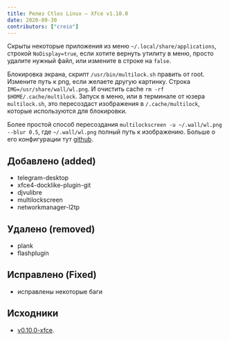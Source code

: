 ```yaml
---
title: Релиз Ctlos Linux — Xfce v1.10.0
date: 2020-09-30
contributors: ["creio"]
---
```


Скрыты некоторые приложения из меню `~/.local/share/applications`, строкой `NoDisplay=true`, если хотите вернуть утилиту в меню, просто удалите нужный файл, или измените в строке на `false`.

Блокировка экрана, скрипт `/usr/bin/multilock.sh` править от root. Измените путь к png, если желаете другую картинку. Строка `IMG=/usr/share/wall/wl.png`. И очистить cache `rm -rf $HOME/.cache/multilock`. Запуск в меню, или в терминале от юзера `multilock.sh`, это пересоздаст изображения в `/.cache/multilock`, которые используются для блокировки.

Более простой способ пересоздания `multilockscreen -u ~/.wall/wl.png --blur 0.5`, где `~/.wall/wl.png` полный путь к изображению. Больше о его конфигурации тут [github](https://github.com/jeffmhubbard/multilockscreen).

## Добавлено (added)

- telegram-desktop
- xfce4-docklike-plugin-git
- djvulibre
- multilockscreen
- networkmanager-l2tp

## Удалено (removed)

- plank
- flashplugin

## Исправлено (Fixed)

- исправлены некоторые баги

## Исходники

- [v0.10.0-xfce](https://github.com/ctlos/ctlosiso/tree/v1.10.0-xfce).
